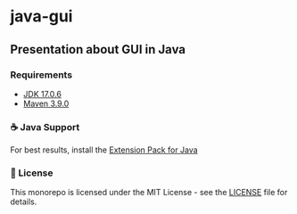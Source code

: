 # java-gui

## Presentation about GUI in Java

### Requirements

- [JDK 17.0.6](https://adoptium.net/de/temurin/releases/)
- [Maven 3.9.0](https://maven.apache.org/download.cgi)

### ☕ Java Support

For best results, install the [Extension Pack for Java](https://marketplace.visualstudio.com/items?itemName=vscjava.vscode-java-pack)

### 📜 License

This monorepo is licensed under the MIT License - see the [LICENSE](LICENSE) file for details.
